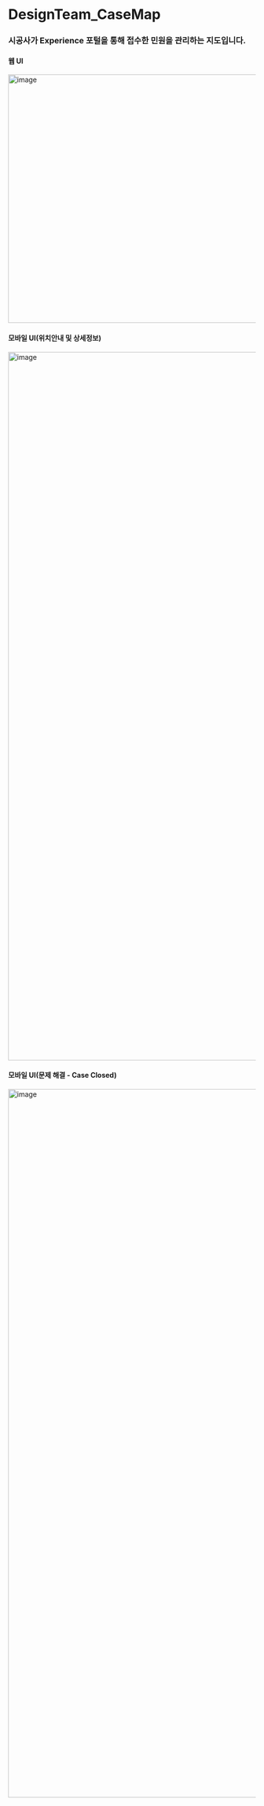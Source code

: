 # DesignTeam_CaseMap
### 시공사가 Experience 포털을 통해 접수한 민원을 관리하는 지도입니다.

#### 웹 UI
<img width="1249" height="505" alt="image" src="https://github.com/user-attachments/assets/78815fa7-9e02-4166-a8aa-125b40fa168b" />

#### 모바일 UI(위치안내 및 상세정보)
<img width="776" height="1440" alt="image" src="https://github.com/user-attachments/assets/23185528-9c1a-49fd-bb29-e1c9e9576edb" />

#### 모바일 UI(문제 해결 - Case Closed)
<img width="784" height="1440" alt="image" src="https://github.com/user-attachments/assets/eee363c2-4865-4822-a5bb-37ec2d910736" />
